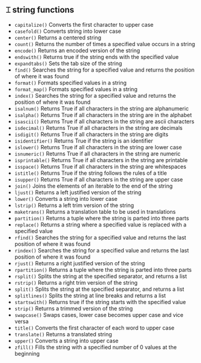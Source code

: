##  ⌶ string functions

- `capitalize()`	Converts the first character to upper case
- `casefold()`	Converts string into lower case
- `center()`	Returns a centered string
- `count()`	Returns the number of times a specified value occurs in a string
- `encode()` Returns an encoded version of the string
- `endswith()`	Returns true if the string ends with the specified value
- `expandtabs()`	Sets the tab size of the string
- `find()`	Searches the string for a specified value and returns the position of where it was found
- `format()`	Formats specified values in a string
- `format_map()`	Formats specified values in a string
- `index()`	Searches the string for a specified value and returns the position of where it was found
- `isalnum()`	Returns True if all characters in the string are alphanumeric
- `isalpha()`	Returns True if all characters in the string are in the alphabet
- `isascii()`	Returns True if all characters in the string are ascii characters
- `isdecimal()`	Returns True if all characters in the string are decimals
- `isdigit()`	Returns True if all characters in the string are digits
- `isidentifier()`	Returns True if the string is an identifier
- `islower()`	Returns True if all characters in the string are lower case
- `isnumeric()`	Returns True if all characters in the string are numeric
- `isprintable()`	Returns True if all characters in the string are printable
- `isspace()`	Returns True if all characters in the string are whitespaces
- `istitle()`	Returns True if the string follows the rules of a title
- `isupper()`	Returns True if all characters in the string are upper case
- `join()`	Joins the elements of an iterable to the end of the string
- `ljust()`	Returns a left justified version of the string
- `lower()`	Converts a string into lower case
- `lstrip()`	Returns a left trim version of the string
- `maketrans()`	Returns a translation table to be used in translations
- `partition()`	Returns a tuple where the string is parted into three parts
- `replace()`	Returns a string where a specified value is replaced with a specified value
- `rfind()`	Searches the string for a specified value and returns the last position of where it was found
- `rindex()` Searches the string for a specified value and returns the last position of where it was found
- `rjust()`	Returns a right justified version of the string
- `rpartition()`	Returns a tuple where the string is parted into three parts
- `rsplit()`	Splits the string at the specified separator, and returns a list
- `rstrip()`	Returns a right trim version of the string
- `split()`	Splits the string at the specified separator, and returns a list
- `splitlines()`	Splits the string at line breaks and returns a list
- `startswith()`	Returns true if the string starts with the specified value
- `strip()`	Returns a trimmed version of the string
- `swapcase()`	Swaps cases, lower case becomes upper case and vice versa
- `title()`	Converts the first character of each word to upper case
- `translate()`	Returns a translated string
- `upper()`	Converts a string into upper case
- `zfill()`	Fills the string with a specified number of 0 values at the beginning